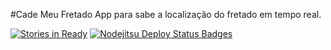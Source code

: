 #Cade Meu Fretado
App para sabe a localização do fretado em tempo real.

[![Stories in Ready](https://badge.waffle.io/EHER/cade-meu-fretado.png)](http://waffle.io/EHER/cade-meu-fretado)
[![Nodejitsu Deploy Status Badges](https://webhooks.nodejitsu.com/EHER/cade-meu-fretado.png)](https://webops.nodejitsu.com#EHER/cade-meu-fretado) 
